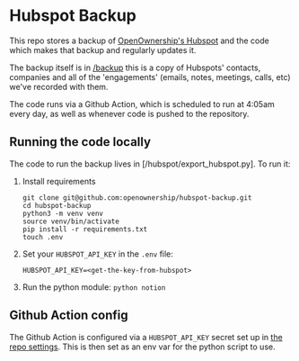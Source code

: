# Hubspot Backup

This repo stores a backup of [OpenOwnership's Hubspot](https://app.hubspot.com/contacts/6472048/contacts/list/view/all/)
and the code which makes that backup and regularly updates it.

The backup itself is in [/backup](https://github.com/openownership/notion-backup/tree/master/backup)
this is a copy of Hubspots' contacts, companies and all of the 'engagements'
(emails, notes, meetings, calls, etc) we've recorded with them.

The code runs via a Github Action, which is scheduled to run at 4:05am every
day, as well as whenever code is pushed to the repository.

## Running the code locally

The code to run the backup lives in [/hubspot/export_hubspot.py]. To run it:

1. Install requirements

   ```shell
   git clone git@github.com:openownership/hubspot-backup.git
   cd hubspot-backup
   python3 -m venv venv
   source venv/bin/activate
   pip install -r requirements.txt
   touch .env
   ```

2. Set your `HUBSPOT_API_KEY` in the `.env` file:

   ```shell
   HUBSPOT_API_KEY=<get-the-key-from-hubspot>
   ```

3. Run the python module: `python notion`

## Github Action config

The Github Action is configured via a `HUBSPOT_API_KEY` secret set up in
[the repo settings](https://github.com/openownership/notion-backup/settings/secrets).
This is then set as an env var for the python script to use.
